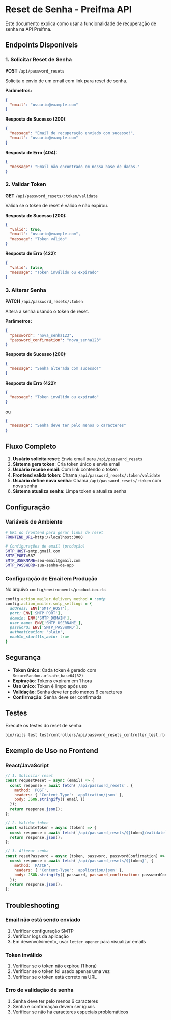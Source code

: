 # Reset de Senha - Preifma API

Este documento explica como usar a funcionalidade de recuperação de senha na API Preifma.

## Endpoints Disponíveis

### 1. Solicitar Reset de Senha
**POST** `/api/password_resets`

Solicita o envio de um email com link para reset de senha.

**Parâmetros:**
```json
{
  "email": "usuario@example.com"
}
```

**Resposta de Sucesso (200):**
```json
{
  "message": "Email de recuperação enviado com sucesso!",
  "email": "usuario@example.com"
}
```

**Resposta de Erro (404):**
```json
{
  "message": "Email não encontrado em nossa base de dados."
}
```

### 2. Validar Token
**GET** `/api/password_resets/:token/validate`

Valida se o token de reset é válido e não expirou.

**Resposta de Sucesso (200):**
```json
{
  "valid": true,
  "email": "usuario@example.com",
  "message": "Token válido"
}
```

**Resposta de Erro (422):**
```json
{
  "valid": false,
  "message": "Token inválido ou expirado"
}
```

### 3. Alterar Senha
**PATCH** `/api/password_resets/:token`

Altera a senha usando o token de reset.

**Parâmetros:**
```json
{
  "password": "nova_senha123",
  "password_confirmation": "nova_senha123"
}
```

**Resposta de Sucesso (200):**
```json
{
  "message": "Senha alterada com sucesso!"
}
```

**Resposta de Erro (422):**
```json
{
  "message": "Token inválido ou expirado"
}
```

ou

```json
{
  "message": "Senha deve ter pelo menos 6 caracteres"
}
```

## Fluxo Completo

1. **Usuário solicita reset**: Envia email para `/api/password_resets`
2. **Sistema gera token**: Cria token único e envia email
3. **Usuário recebe email**: Com link contendo o token
4. **Frontend valida token**: Chama `/api/password_resets/:token/validate`
5. **Usuário define nova senha**: Chama `/api/password_resets/:token` com nova senha
6. **Sistema atualiza senha**: Limpa token e atualiza senha

## Configuração

### Variáveis de Ambiente

```bash
# URL do frontend para gerar links de reset
FRONTEND_URL=http://localhost:3000

# Configurações de email (produção)
SMTP_HOST=smtp.gmail.com
SMTP_PORT=587
SMTP_USERNAME=seu-email@gmail.com
SMTP_PASSWORD=sua-senha-de-app
```

### Configuração de Email em Produção

No arquivo `config/environments/production.rb`:

```ruby
config.action_mailer.delivery_method = :smtp
config.action_mailer.smtp_settings = {
  address: ENV['SMTP_HOST'],
  port: ENV['SMTP_PORT'],
  domain: ENV['SMTP_DOMAIN'],
  user_name: ENV['SMTP_USERNAME'],
  password: ENV['SMTP_PASSWORD'],
  authentication: 'plain',
  enable_starttls_auto: true
}
```

## Segurança

- **Token único**: Cada token é gerado com `SecureRandom.urlsafe_base64(32)`
- **Expiração**: Tokens expiram em 1 hora
- **Uso único**: Token é limpo após uso
- **Validação**: Senha deve ter pelo menos 6 caracteres
- **Confirmação**: Senha deve ser confirmada

## Testes

Execute os testes do reset de senha:

```bash
bin/rails test test/controllers/api/password_resets_controller_test.rb
```

## Exemplo de Uso no Frontend

### React/JavaScript

```javascript
// 1. Solicitar reset
const requestReset = async (email) => {
  const response = await fetch('/api/password_resets', {
    method: 'POST',
    headers: { 'Content-Type': 'application/json' },
    body: JSON.stringify({ email })
  });
  return response.json();
};

// 2. Validar token
const validateToken = async (token) => {
  const response = await fetch(`/api/password_resets/${token}/validate`);
  return response.json();
};

// 3. Alterar senha
const resetPassword = async (token, password, passwordConfirmation) => {
  const response = await fetch(`/api/password_resets/${token}`, {
    method: 'PATCH',
    headers: { 'Content-Type': 'application/json' },
    body: JSON.stringify({ password, password_confirmation: passwordConfirmation })
  });
  return response.json();
};
```

## Troubleshooting

### Email não está sendo enviado
1. Verificar configuração SMTP
2. Verificar logs da aplicação
3. Em desenvolvimento, usar `letter_opener` para visualizar emails

### Token inválido
1. Verificar se o token não expirou (1 hora)
2. Verificar se o token foi usado apenas uma vez
3. Verificar se o token está correto na URL

### Erro de validação de senha
1. Senha deve ter pelo menos 6 caracteres
2. Senha e confirmação devem ser iguais
3. Verificar se não há caracteres especiais problemáticos 